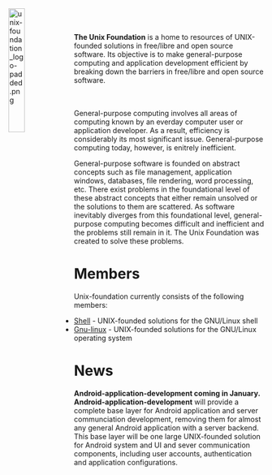
<img src='https://github.com/unix-foundation/home/raw/images/unix-foundation_logo-padded.png' width='25%' align='left' alt='unix-foundation_logo-padded.png'>
<br><br>

**The Unix Foundation** is a home to resources of UNIX-founded solutions in free/libre and open source software. Its objective is to make general-purpose computing and application development efficient by breaking down the barriers in free/libre and open source software.
<br><br><br>

General-purpose computing involves all areas of computing known by an everday computer user or application developer. As a result, efficiency is considerably its most significant issue. General-purpose computing today, however, is enitrely inefficient.

General-purpose software is founded on abstract concepts such as file management, application windows, databases, file rendering, word processing, etc. There exist problems in the foundational level of these abstract concepts that either remain unsolved or the solutions to them are scattered. As software inevitably diverges from this foundational level, general-purpose computing becomes difficult and inefficient and the problems still remain in it. The Unix Foundation was created to solve these problems.

# Members

Unix-foundation currently consists of the following members:

* [Shell](https://github.com/unix-foundation/shell) -  UNIX-founded solutions for the GNU/Linux shell
* [Gnu-linux](https://github.com/unix-foundation/gnu-linux) - UNIX-founded solutions for the GNU/Linux operating system

# News

**Android-application-development coming in January. Android-application-development** will provide a complete base layer for Android application and server communciation development, removing them for almost any general Android application with a server backend. This base layer will be one large UNIX-founded solution for Android system and UI and sever communication components, including user accounts, authentication and application configurations.

